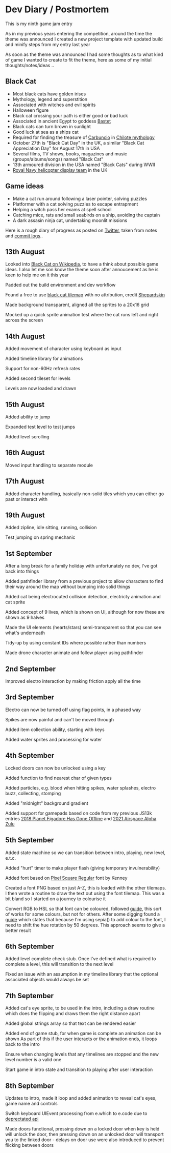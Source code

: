# Dev Diary / Postmortem

This is my ninth game jam entry

As in my previous years entering the competition, around the time the theme was announced I created a new project template with updated build and minify steps from my entry last year

As soon as the theme was announced I had some thoughts as to what kind of game I wanted to create to fit the theme, here as some of my initial thoughts/notes/ideas ..

Black Cat
---------
* Most black cats have golden irises
* Mythology, legend and superstition
* Associated with witches and evil spirits
* Halloween figure
* Black cat crossing your path is either good or bad luck
* Associated in ancient Egypt to goddess [Bastet](https://en.wikipedia.org/wiki/Bastet)
* Black cats can turn brown in sunlight
* Good luck at sea as a ships cat
* Required for finding the treasure of [Carbuncio](https://en.wikipedia.org/wiki/Carbuncle_(legendary_creature)) in [Chilote mythology](https://en.wikipedia.org/wiki/Chilote_mythology)
* October 27th is "Black Cat Day" in the UK, a similar "Black Cat Appreciation Day" for August 17th in USA
* Several films, TV shows, books, magazines and music (groups/albums/songs) named "Black Cat"
* 13th armoured division in the USA named "Black Cats" during WWII
* [Royal Navy helicopter display team](https://www.royalnavy.mod.uk/public-relations/display-teams/black-cats-helicopter-display-team) in the UK

Game ideas
----------
* Make a cat run around following a laser pointer, solving puzzles
* Platformer with a cat solving puzzles to escape entrapment
* Helping a witch pass her exams at spell school
* Catching mice, rats and small seabirds on a ship, avoiding the captain
* A dark assasin ninja cat, undertaking moonlit missions

Here is a rough diary of progress as posted on [Twitter](https://twitter.com/femtosonic), taken from notes and [commit logs](https://github.com/picosonic/js13k-2025/commits/)..

13th August
-----------
Looked into [Black Cat on Wikipedia](https://en.wikipedia.org/wiki/Black_cat), to have a think about possible game ideas. I also let me son know the theme soon after annoucement as he is keen to help me on it this year

Padded out the build environment and dev workflow

Found a free to use [black cat tilemap](https://opengameart.org/content/cat-sprites) with no attribution, credit [Shepardskin](Shepardskin)

Made background transparent, aligned all the sprites to a 20x16 grid

Mocked up a quick sprite animation test where the cat runs left and right across the screen

14th August
-----------
Added movement of character using keyboard as input

Added timeline library for animations

Support for non-60Hz refresh rates

Added second tileset for levels

Levels are now loaded and drawn

15th August
-----------
Added ability to jump

Expanded test level to test jumps

Added level scrolling

16th August
-----------
Moved input handling to separate module

17th August
-----------
Added character handling, basically non-solid tiles which you can either go past or interact with

19th August
-----------
Added zipline, idle sitting, running, collision

Test jumping on spring mechanic

1st September
-------------
After a long break for a family holiday with unfortunately no dev, I've got back into things

Added pathfinder library from a previous project to allow characters to find their way around the map without bumping into solid things

Added cat being electrocuted collision detection, electricty animation and cat sprite

Added concept of 9 lives, which is shown on UI, although for now these are shown as 9 halves

Made the UI elements (hearts/stars) semi-transparent so that you can see what's underneath

Tidy-up by using constant IDs where possible rather than numbers

Made drone character animate and follow player using pathfinder

2nd September
-------------
Improved electro interaction by making friction apply all the time

3rd September
-------------
Electro can now be turned off using flag points, in a phased way

Spikes are now painful and can't be moved through

Added item collection ability, starting with keys

Added water sprites and processing for water

4th September
-------------
Locked doors can now be unlocked using a key

Added function to find nearest char of given types

Added particles, e.g. blood when hitting spikes, water splashes, electro buzz, collecting, stomping

Added "midnight" background gradient

Added support for gamepads based on code from my previous JS13k entries [2018 Planet Figadore Has Gone Offline](https://js13kgames.com/entries/planet-figadore-has-gone-offline) and [2021 Airspace Alpha Zulu](https://js13kgames.com/entries/airspace-alpha-zulu)

5th September
-------------
Added state machine so we can transition between intro, playing, new level, e.t.c.

Added "hurt" timer to make player flash (giving temporary invulnerability)

Added font based on [Pixel Square Regular](https://kenney.nl/assets/kenney-fonts) font by Kenney

Created a font PNG based on just A-Z, this is loaded with the other tilemaps. I then wrote a routine to draw the text out using the font tilemap. This was a bit bland so I started on a journey to colourise it

Convert RGB to HSL so that font can be coloured, followed [guide](https://www.rapidtables.com/convert/color/rgb-to-hsl.html), this sort of works for some colours, but not for others. After some digging found a [guide](https://stackoverflow.com/questions/72474574/pass-hex-colors-to-sepia-hue-rotate) which states that because I'm using sepia() to add colour to the font, I need to shift the hue rotation by 50 degrees. This approach seems to give a better result

6th September
-------------
Added level complete check stub. Once I've defined what is required to complete a level, this will transition to the next level

Fixed an issue with an assumption in my timeline library that the optional associated objects would always be set

7th September
-------------
Added cat's eye sprite, to be used in the intro, including a draw routine which does the flipping and draws them the right distance apart

Added global strings array so that text can be rendered easier

Added end of game stub, for when game is complete an animation can be shown
As part of this if the user interacts or the animation ends, it loops back to the intro

Ensure when changing levels that any timelines are stopped and the new level number is a valid one

Start game in intro state and transition to playing after user interaction

8th September
-------------
Updates to intro, made it loop and added animation to reveal cat's eyes, game name and controls

Switch keyboard UIEvent processing from e.which to e.code due to [deprectated api](https://developer.mozilla.org/en-US/docs/Web/API/UIEvent/which)

Made doors functional, pressing down on a locked door when key is held will unlock the door, then pressing down on an unlocked door will transport you to the linked door - delays on door use were also introduced to prevent flicking between doors

